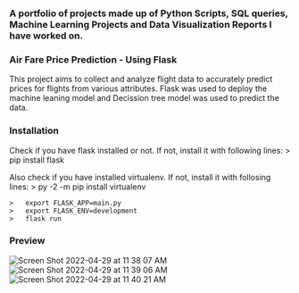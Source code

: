 ### A portfolio of projects made up of Python Scripts, SQL queries, Machine Learning Projects and Data Visualization Reports I have worked on.

### Air Fare Price Prediction - Using Flask
 This project aims to collect and analyze flight data to accurately predict prices for flights from various attributes. Flask was used to deploy the machine leaning model and Decission tree model was used to predict the data. 
 
 ### Installation
 
Check if you have flask installed or not. If not, install it with following lines:
    >   pip install flask

Also check if you have installed virtualenv. If not, install it with follosing lines:
    >   py -2 -m pip install virtualenv


    >   export FLASK_APP=main.py
    >   export FLASK_ENV=development
    >   flask run

### Preview
![Screen Shot 2022-04-29 at 11 38 07 AM](https://user-images.githubusercontent.com/85418036/166007267-13e9b2d1-53c0-4857-870e-5e113ba3c9c4.png)
![Screen Shot 2022-04-29 at 11 39 06 AM](https://user-images.githubusercontent.com/85418036/166007286-a87c5c9b-f6d5-4790-a744-de2fd9f87b0a.png)
![Screen Shot 2022-04-29 at 11 40 21 AM](https://user-images.githubusercontent.com/85418036/166007307-8e57a836-a34c-4520-b5a5-eea27868218e.png)
